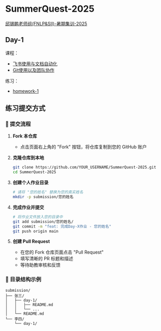 # SummerQuest-2025

[邱锡鹏老师组(FNLP&SII)-暑期集训-2025](https://fudan-nlp.feishu.cn/docx/JV7FdDJicoA8m5xtX4pcslXEnWb)

## Day-1

课程：
- [飞书使用与文档自动化](https://fudan-nlp.feishu.cn/docx/O8iddfYpMoLUzCxIeSBc0qqunZc)
- [Git使用以及团队协作](https://fudan-nlp.feishu.cn/docx/XeqJdxUp9oZBDJxza1RcKi6Onjd)

练习：
- [homework-1](https://fudan-nlp.feishu.cn/docx/Vq4Ndlji7oK8YVx8kqfczXgzn5b)


## 练习提交方式

### 📝 提交流程

1. **Fork 本仓库**
   - 点击页面右上角的 "Fork" 按钮，将仓库复制到您的 GitHub 账户

2. **克隆仓库到本地**
   ```bash
   git clone https://github.com/YOUR_USERNAME/SummerQuest-2025.git
   cd SummerQuest-2025
   ```

3. **创建个人作业目录**
   ```bash
   # 请将 "您的姓名" 替换为您的真实姓名
   mkdir -p submission/您的姓名
   ```

4. **完成作业并提交**
   ```bash
   # 将作业文件放入您的目录中
   git add submission/您的姓名/
   git commit -m "feat: 完成Day-X作业 - 您的姓名"
   git push origin main
   ```

5. **创建 Pull Request**
   - 在您的 Fork 仓库页面点击 "Pull Request"
   - 填写清晰的 PR 标题和描述
   - 等待助教审核和反馈

### 📁 目录结构示例
```
submission/
├── 张三/
│   ├── day-1/
│   │   ├── README.md
│   │   └── ...
│   └── README.md
└── 李四/
    └── day-1/
```